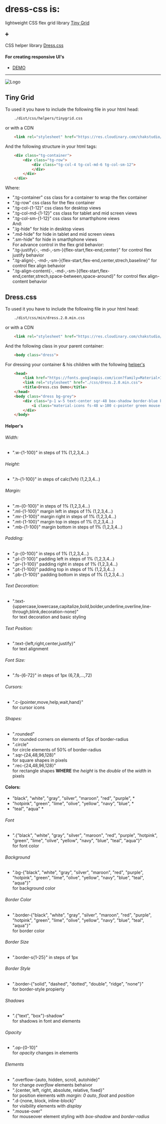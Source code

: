# dress-css is:
lightweight CSS flex grid library [Tiny Grid](#tiny-grid)
#### ➕ 
CSS helper library [Dress.css](#dresscss)
#### For creating responsive UI's
- [DEMO](https://eladolo.github.io/dress-css/demo/demo.html)
  
----------
![Logo](https://raw.githubusercontent.com/eladolo/dress-css/main/demo/img/logo.png)
## Tiny Grid
To used it you have to include the following file in your html head:
```bash
    ./dist/css/helpers/tinygrid.css
```
or with a CDN
```html
    <link rel="stylesheet" href="https://res.cloudinary.com/chakstudio/raw/upload/v1640448879/tinygrid-min_bpguow.css">
```
And the following structure in your html tags:
```html
    <div class="tg-container">
        <div class="tg-row">
            <div class="tg-col-4 tg-col-md-6 tg-col-sm-12">                
            </div>
        </div>
    </div>
```
Where:
- ".tg-container" css class for a container to wrap the flex container
- ".tg-row" css class for the flex container
- ".tg-col-{1-12}" css class for desktop views
- ".tg-col-md-{1-12}" css class for tablet and mid screen views
- ".tg-col-sm-{1-12}" css class for smarthphone views  
And:
- ".lg-hide" for hide in desktop views
- ".md-hide" for hide in tablet and mid screen views
- ".sm-hide" for hide in smarthphone views  
For advance control in the flex grid behavior:
- ".tg-justify{-, -md-,-sm-}{flex-start,flex-end,center}" for control flex justify behavior
- ".tg-align{-, -md-,-sm-}{flex-start,flex-end,center,strech,baseline}" for control flex align behavior
- ".tg-align-content{-, -md-,-sm-}{flex-start,flex-end,center,strech,space-between,space-around}" for control flex align-content behavior
## Dress.css
To used it you have to include the following file in your html head:
```bash
    ./dist/css/min/dress.2.0.min.css
```
or with a CDN
```html
    <link rel="stylesheet" href="https://res.cloudinary.com/chakstudio/raw/upload/v1640449291/dress-min_y0gbrt.css">
```
And the following class in your parent container:
```html
    <body class="dress">
```
For dressing your container & his children with the following [helper's](#helpers)
```html
    <head>
        <link href="https://fonts.googleapis.com/icon?family=Material+Icons" rel="stylesheet">
        <link rel="stylesheet" href="./css/dress.2.0.min.css">
        <title>Dress.css Demo</title>
    </head>
    <body class="dress bg-grey">
        <div class="p-1 w-5 text-center sqr-48 box-shadow border-blue border-solid border-s4 md-hide">
            <i class="material-icons fs-48 w-100 c-pointer green mouse-over">check</i>
        </div>
    </body>
```
#### Helper's
###### Width:
- ".w-{1-100}" in steps of 1% (1,2,3,4...)  
###### Height:
- ".h-{1-100}" in steps of calc(1vh) (1,2,3,4...)  
###### Margin:
- ".m-{0-100}" in steps of 1% (1,2,3,4...)  
- ".ml-{1-100}" margin left in steps of 1% (1,2,3,4...)  
- ".mr-{1-100}" margin right in steps of 1% (1,2,3,4...)  
- ".mt-{1-100}" margin top in steps of 1% (1,2,3,4...)  
- ".mb-{1-100}" margin bottom in steps of 1% (1,2,3,4...)    
###### Padding:
- ".p-{0-100}" in steps of 1% (1,2,3,4...)  
- ".pl-{1-100}" padding left in steps of 1% (1,2,3,4...)  
- ".pr-{1-100}" padding right in steps of 1% (1,2,3,4...)  
- ".pt-{1-100}" padding top in steps of 1% (1,2,3,4...)  
- ".pb-{1-100}" padding bottom in steps of 1% (1,2,3,4...)    
###### Text Decoration:
- ".text-{uppercase,lowercase,capitalize,bold,bolder,underline,overline,line-through,blink,decoration-none}"  
for text decoration and basic styling  
###### Text Position:
- ".text-{left,right,center,justify}"  
for text alignment  
###### Font Size:
- ".fs-{6-72}" in steps of 1px (6,7,8,...,72)  
###### Cursors:
- ".c-{pointer,move,help,wait,hand}"  
for cursor icons  
###### Shapes:
- ".rounded"  
for rounded corners on elements of 5px of border-radius
- ".circle"  
for circle elements of 50% of border-radius
- ".sqr-{24,48,96,128}"  
for square shapes in pixels
- ".rec-{24,48,96,128}"  
for rectangle shapes **WHERE** the *height* is the _double_ of the *width* in pixels  
#### Colors:
* "black", "white", "gray", "silver", "maroon", "red", "purple", *  
* "hotpink", "green", "lime", "olive", "yellow", "navy", "blue", *  
* "teal", "aqua" *  
###### Font
- ".{"black", "white", "gray", "silver", "maroon", "red", "purple", "hotpink", "green", "lime", "olive", "yellow", "navy", "blue", "teal", "aqua"}"  
for font color  
###### Background
- ".bg-{"black", "white", "gray", "silver", "maroon", "red", "purple", "hotpink", "green", "lime", "olive", "yellow", "navy", "blue", "teal", "aqua"}"  
for background color  
###### Border Color
- ".border-{"black", "white", "gray", "silver", "maroon", "red", "purple", "hotpink", "green", "lime", "olive", "yellow", "navy", "blue", "teal", "aqua"}"  
for border color  
###### Border Size
- ".border-s{1-25}" in steps of 1px  
###### Border Style
- ".border-{"solid", "dashed", "dotted", "double", "ridge", "none"}"  
for border-style propierty  
###### Shadows
- ".{"text", "box"}-shadow"  
for shadows in font and elements  
###### Opacity
- ".op-{0-10}"  
for _opacity_ changes in elements  
###### Elements
- ".overflow-{auto, hidden, scroll, autohide}"  
for change _overflow_ elements behaivor
- ".{center, left, right, absolute, relative, fixed}"  
for position elements with _margin: 0 auto_, _float_ and _position_
- ".d-{none, block, inline-block}"  
for visibility elements with _display_
- ".mouse-over"  
for mouseover element styling with _box-shadow_ and _border-radius_  